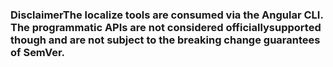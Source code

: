 ### DisclaimerThe localize tools are consumed via the Angular CLI. The programmatic APIs are not considered officiallysupported though and are not subject to the breaking change guarantees of SemVer.